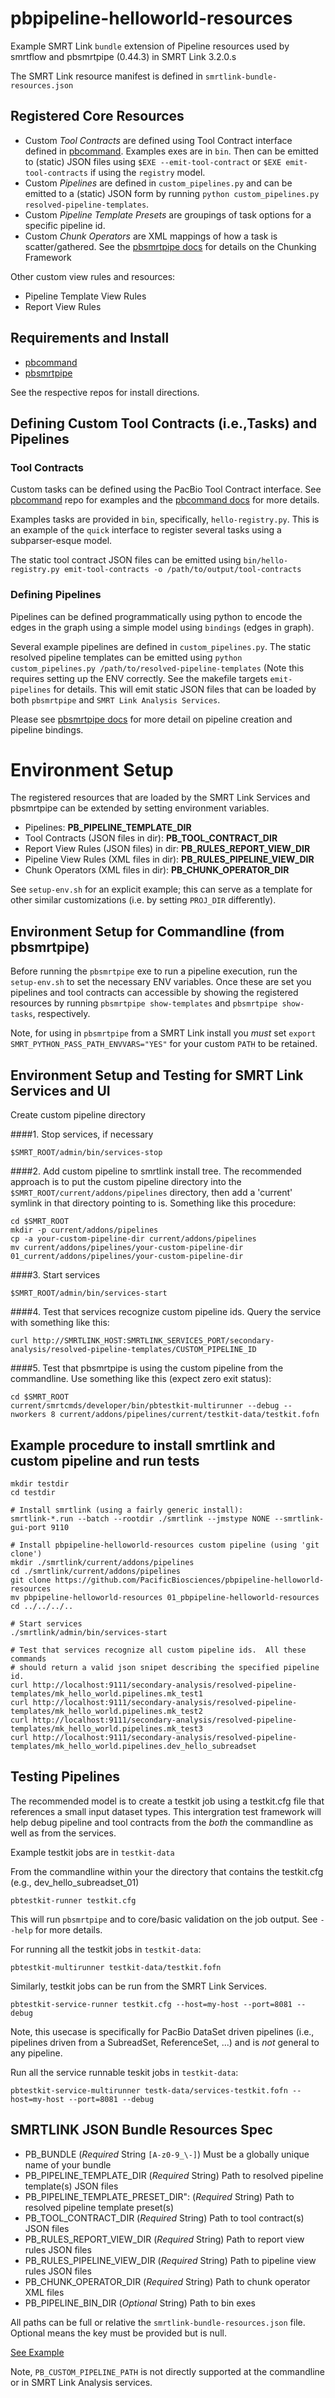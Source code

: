 # pbpipeline-helloworld-resources

Example SMRT Link `bundle` extension of Pipeline resources used by smrtflow and pbsmrtpipe (0.44.3) in SMRT Link 3.2.0.s

The SMRT Link resource manifest is defined in `smrtlink-bundle-resources.json`

## Registered Core Resources

- Custom *Tool Contracts* are defined using Tool Contract interface defined in [pbcommand](https://github.com/PacificBiosciences/pbcommand). Examples exes are in `bin`. Then can be emitted to (static) JSON files using `$EXE --emit-tool-contract` or `$EXE emit-tool-contracts` if using the `registry` model.  
- Custom *Pipelines* are defined in `custom_pipelines.py` and can be emitted to a (static) JSON form by running `python custom_pipelines.py resolved-pipeline-templates`. 
- Custom *Pipeline Template Presets* are groupings of task options for a specific pipeline id.
- Custom *Chunk Operators* are XML mappings of how a task is scatter/gathered. See the [pbsmrtpipe docs](pbsmrtpipe.readthedocs.org) for details on the Chunking Framework

Other custom view rules and resources:

- Pipeline Template View Rules
- Report View Rules

## Requirements and Install

- [pbcommand](https://github.com/PacificBiosciences/pbcommand)
- [pbsmrtpipe](https://github.com/PacificBiosciences/pbsmrtpipe)

See the respective repos for install directions.


## Defining Custom Tool Contracts (i.e.,Tasks) and Pipelines

### Tool Contracts

Custom tasks can be defined using the PacBio Tool Contract interface. See [pbcommand](https://github.com/PacificBiosciences/pbcommand) repo for examples and the [pbcommand docs](http://pbcommand.readthedocs.io/) for more details.

Examples tasks are provided in `bin`, specifically, `hello-registry.py`. This is an example of the `quick` interface to register several tasks using a subparser-esque model. 

The static tool contract JSON files can be emitted using `bin/hello-registry.py emit-tool-contracts -o /path/to/output/tool-contracts`


### Defining Pipelines


Pipelines can be defined programmatically using python to encode the edges in the graph using a simple model using `bindings` (edges in graph).
 

Several example pipelines are defined in `custom_pipelines.py`. The static resolved pipeline templates can be emitted using `python custom_pipelines.py /path/to/resolved-pipeline-templates` (Note this requires setting up the ENV correctly. See the makefile targets `emit-pipelines` for details. This will emit static JSON files that can be loaded by both `pbsmrtpipe` and `SMRT Link Analysis Services`.


Please see [pbsmrtpipe docs]([pbsmrtpipe](http://pbsmrtpipe.readthedocs.io/en/master/)) for more detail on pipeline creation and pipeline bindings.


# Environment Setup

The registered resources that are loaded by the SMRT Link Services and pbsmrtpipe can be extended by setting environment variables.
 
- Pipelines: **PB_PIPELINE_TEMPLATE_DIR**
- Tool Contracts (JSON files in dir): **PB_TOOL_CONTRACT_DIR**
- Report View Rules (JSON files) in dir: **PB_RULES_REPORT_VIEW_DIR**
- Pipeline View Rules (XML files in dir): **PB_RULES_PIPELINE_VIEW_DIR**
- Chunk Operators (XML files in dir): **PB_CHUNK_OPERATOR_DIR**

See `setup-env.sh` for an explicit example; this can serve as a template
for other similar customizations (i.e. by setting `PROJ_DIR` differently).

## Environment Setup for Commandline (from pbsmrtpipe)

Before running the `pbsmrtpipe` exe to run a pipeline execution, run the `setup-env.sh` to set the necessary ENV variables. Once these are set you pipelines and tool contracts can accessible by showing the registered resources by running `pbsmrtpipe show-templates` and `pbsmrtpipe show-tasks`, respectively.

Note, for using in `pbsmrtpipe` from a SMRT Link install you *must* set `export SMRT_PYTHON_PASS_PATH_ENVVARS="YES"` for your custom `PATH` to be retained.

## Environment Setup and Testing for SMRT Link Services and UI

Create custom pipeline directory

####1. Stop services, if necessary

```
$SMRT_ROOT/admin/bin/services-stop
```

####2. Add custom pipeline to smrtlink install tree. 
The recommended approach is to put the custom pipeline directory into the `$SMRT_ROOT/current/addons/pipelines` directory, then add a 'current' symlink in that directory pointing to is. Something like this procedure:

```
cd $SMRT_ROOT
mkdir -p current/addons/pipelines
cp -a your-custom-pipeline-dir current/addons/pipelines
mv current/addons/pipelines/your-custom-pipeline-dir 01_current/addons/pipelines/your-custom-pipeline-dir
```
 
####3. Start services

```
$SMRT_ROOT/admin/bin/services-start
```

####4. Test that services recognize custom pipeline ids. 
Query the service with something like this:

```
curl http://SMRTLINK_HOST:SMRTLINK_SERVICES_PORT/secondary-analysis/resolved-pipeline-templates/CUSTOM_PIPELINE_ID
```

####5. Test that pbsmrtpipe is using the custom pipeline from the commandline.
Use something like this (expect zero exit status):

```
cd $SMRT_ROOT
current/smrtcmds/developer/bin/pbtestkit-multirunner --debug --nworkers 8 current/addons/pipelines/current/testkit-data/testkit.fofn
```

## Example procedure to install smrtlink and custom pipeline and run tests

```
mkdir testdir
cd testdir

# Install smrtlink (using a fairly generic install):
smrtlink-*.run --batch --rootdir ./smrtlink --jmstype NONE --smrtlink-gui-port 9110

# Install pbpipeline-helloworld-resources custom pipeline (using 'git clone')
mkdir ./smrtlink/current/addons/pipelines
cd ./smrtlink/current/addons/pipelines
git clone https://github.com/PacificBiosciences/pbpipeline-helloworld-resources
mv pbpipeline-helloworld-resources 01_pbpipeline-helloworld-resources
cd ../../../..

# Start services
./smrtlink/admin/bin/services-start

# Test that services recognize all custom pipeline ids.  All these commands
# should return a valid json snipet describing the specified pipeline id.
curl http://localhost:9111/secondary-analysis/resolved-pipeline-templates/mk_hello_world.pipelines.mk_test1
curl http://localhost:9111/secondary-analysis/resolved-pipeline-templates/mk_hello_world.pipelines.mk_test2
curl http://localhost:9111/secondary-analysis/resolved-pipeline-templates/mk_hello_world.pipelines.mk_test3
curl http://localhost:9111/secondary-analysis/resolved-pipeline-templates/mk_hello_world.pipelines.dev_hello_subreadset
```


## Testing Pipelines

The recommended model is to create a testkit job using a testkit.cfg file that references a small input dataset types. This intergration test framework will help debug pipeline and tool contracts from the *both* the commandline as well as from the services.

Example testkit jobs are in `testkit-data`

From the commandline within your the directory that contains the testkit.cfg (e.g., dev_hello_subreadset_01)

`pbtestkit-runner testkit.cfg`

This will run `pbsmrtpipe` and to core/basic validation on the job output. See `--help` for more details.

For running all the testkit jobs in `testkit-data`:

`pbtestkit-multirunner testkit-data/testkit.fofn`


Similarly, testkit jobs can be run from the SMRT Link Services.
 
`pbtestkit-service-runner testkit.cfg --host=my-host --port=8081 --debug`

Note, this usecase is specifically for PacBio DataSet driven pipelines (i.e., pipelines driven from a SubreadSet, ReferenceSet, ...) and is *not* general to any pipeline.
 
Run all the service runnable teskit jobs in `testkit-data`:
 
`pbtestkit-service-multirunner testk-data/services-testkit.fofn --host=my-host --port=8081 --debug`


## SMRTLINK JSON Bundle Resources Spec


- PB_BUNDLE (*Required* String `[A-z0-9_\-]`) Must be a globally unique name of your bundle
- PB_PIPELINE_TEMPLATE_DIR (*Required* String) Path to resolved pipeline template(s) JSON files
- PB_PIPELINE_TEMPLATE_PRESET_DIR": (*Required* String) Path to resolved pipeline template preset(s) 
- PB_TOOL_CONTRACT_DIR (*Required* String) Path to tool contract(s) JSON files
- PB_RULES_REPORT_VIEW_DIR (*Required* String) Path to report view rules JSON files
- PB_RULES_PIPELINE_VIEW_DIR (*Required* String) Path to pipeline view rules JSON files
- PB_CHUNK_OPERATOR_DIR (*Required* String) Path to chunk operator XML files
- PB_PIPELINE_BIN_DIR (*Optional* String) Path to bin exes

All paths can be full or relative the `smrtlink-bundle-resources.json` file. Optional means the key must be provided but is null.

[See Example](https://github.com/PacificBiosciences/pbpipeline-helloworld-resources/blob/master/smrtlink-bundle-resources.json)


Note, `PB_CUSTOM_PIPELINE_PATH` is not directly supported at the commandline or in SMRT Link Analysis services.
